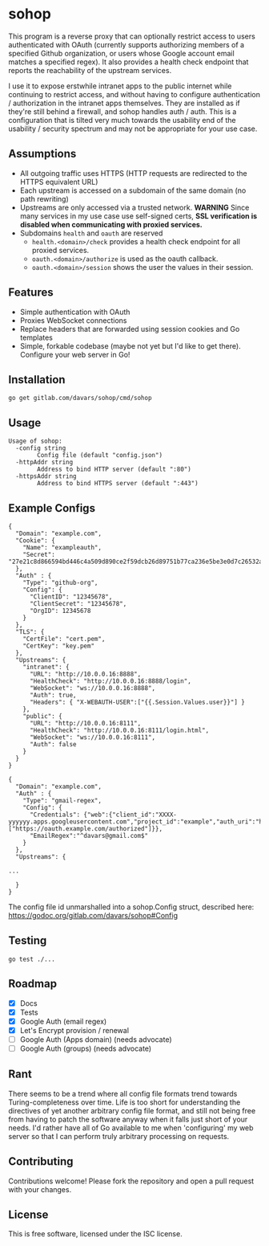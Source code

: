 # sohop

This program is a reverse proxy that can optionally restrict access to users authenticated with OAuth (currently
supports authorizing members of a specified Github organization, or users whose Google account email matches a
specified regex).  It also provides a health check endpoint that reports the reachability of the upstream services.

I use it to expose erstwhile intranet apps to the public internet while continuing to restrict access, and without
having to configure authentication / authorization in the intranet apps themselves.  They are installed as if they're
still behind a firewall, and sohop handles auth / auth.  This is a configuration that is tilted very much towards the 
usability end of the usability / security spectrum and may not be appropriate for your use case.

## Assumptions

* All outgoing traffic uses HTTPS (HTTP requests are redirected to the HTTPS equivalent URL)
* Each upstream is accessed on a subdomain of the same domain (no path rewriting)
* Upstreams are only accessed via a trusted network.  **WARNING** Since many services in my use case use self-signed
certs, **SSL verification is disabled when communicating with proxied services.**
* Subdomains `health` and `oauth` are reserved
    * `health.<domain>/check` provides a health check endpoint for all proxied services.  
    * `oauth.<domain>/authorize` is used as the oauth callback.
    * `oauth.<domain>/session` shows the user the values in their session.

## Features

* Simple authentication with OAuth
* Proxies WebSocket connections
* Replace headers that are forwarded using session cookies and Go templates
* Simple, forkable codebase (maybe not yet but I'd like to get there).  Configure your web server in Go!

## Installation

`go get gitlab.com/davars/sohop/cmd/sohop`

## Usage

```
Usage of sohop:
  -config string
    	Config file (default "config.json")
  -httpAddr string
    	Address to bind HTTP server (default ":80")
  -httpsAddr string
    	Address to bind HTTPS server (default ":443")
```

## Example Configs

```
{
  "Domain": "example.com",
  "Cookie": {
    "Name": "exampleauth",
    "Secret": "27e21c8d866594bd446c4a509d890ce2f59dcb26d89751b77ca236e5be3e0d7c26532a60e1ed9fd4f7b924e363d64e7a44a56dd57d84cf34eb7f0db0e19889f5"
  },  
  "Auth" : {
    "Type": "github-org",
    "Config": {
	  "ClientID": "12345678",
	  "ClientSecret": "12345678",
	  "OrgID": 12345678
	}
  },
  "TLS": {
    "CertFile": "cert.pem",
    "CertKey": "key.pem"
  },
  "Upstreams": {
    "intranet": {
      "URL": "http://10.0.0.16:8888",
      "HealthCheck": "http://10.0.0.16:8888/login",
      "WebSocket": "ws://10.0.0.16:8888",
      "Auth": true,
      "Headers": { "X-WEBAUTH-USER":["{{.Session.Values.user}}"] }
    },
    "public": {
      "URL": "http://10.0.0.16:8111",
      "HealthCheck": "http://10.0.0.16:8111/login.html",
      "WebSocket": "ws://10.0.0.16:8111",
      "Auth": false
    }
  }
}
```


```
{
  "Domain": "example.com",    
  "Auth" : {
    "Type": "gmail-regex",
    "Config": {
	  "Credentials": {"web":{"client_id":"XXXX-yyyyyy.apps.googleusercontent.com","project_id":"example","auth_uri":"https://accounts.google.com/o/oauth2/auth","token_uri":"https://accounts.google.com/o/oauth2/token","auth_provider_x509_cert_url":"https://www.googleapis.com/oauth2/v1/certs","client_secret":"zzzzZZzzZZ","redirect_uris":["https://oauth.example.com/authorized"]}},
	  "EmailRegex":"^davars@gmail.com$"
	}
  },
  "Upstreams": {

...

  }
}
```

The config file id unmarshalled into a sohop.Config struct, described here: https://godoc.org/gitlab.com/davars/sohop#Config

## Testing

```
go test ./...
```

## Roadmap

- [x] Docs
- [x] Tests
- [x] Google Auth (email regex)
- [x] Let's Encrypt provision / renewal
- [ ] Google Auth (Apps domain) (needs advocate)
- [ ] Google Auth (groups) (needs advocate)

## Rant

There seems to be a trend where all config file formats trend towards Turing-completeness over time.  Life is too short for
understanding the directives of yet another arbitrary config file format, and still not being free from having to
patch the software anyway when it falls just short of your needs.  I'd rather have all of Go available to me when
'configuring' my web server so that I can perform truly arbitrary processing on requests.

## Contributing ##

Contributions welcome! Please fork the repository and open a pull request
with your changes.

## License ##

This is free software, licensed under the ISC license.
